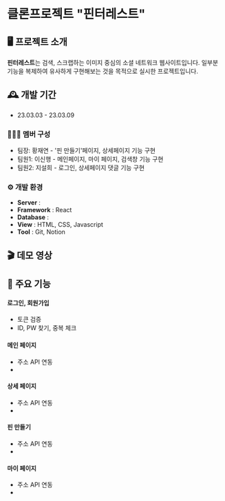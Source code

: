 # 클론프로젝트 "핀터레스트" 
## 🖥️ 프로젝트 소개
**핀터레스트**는 검색, 스크랩하는 이미지 중심의 소셜 네트워크 웹사이트입니다. 일부분 기능을 복제하여 유사하게 구현해보는 것을 목적으로 실시한 프로젝트입니다.
<br>

## 🕰️ 개발 기간
* 23.03.03 - 23.03.09

### 🧑‍🤝‍🧑 멤버 구성
- 팀장: 황재연 - '핀 만들기'페이지, 상세페이지 기능 구현
- 팀원1: 이신행 - 메인페이지, 마이 페이지, 검색창 기능 구현
- 팀원2: 지설희 - 로그인, 상세페이지 댓글 기능 구현

### ⚙️ 개발 환경
- **Server** : 
- **Framework** : React
- **Database** :
- **View** : HTML, CSS, Javascript
- **Tool** : Git, Notion

## 🎬 데모 영상

## 📌 주요 기능
#### 로그인, 회원가입
- 토큰 검증
- ID, PW 찾기, 중복 체크
#### 메인 페이지
- 주소 API 연동
- 
#### 상세 페이지
- 주소 API 연동
- 
#### 핀 만들기
- 주소 API 연동
- 
#### 마이 페이지
- 주소 API 연동
- 

